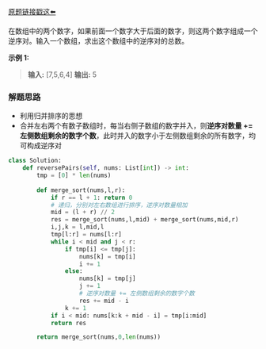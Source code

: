 [原题链接戳这⬅️](https://leetcode-cn.com/problems/shu-zu-zhong-de-ni-xu-dui-lcof/)

在数组中的两个数字，如果前面一个数字大于后面的数字，则这两个数字组成一个逆序对。输入一个数组，求出这个数组中的逆序对的总数。

**示例 1:**

> **输入:** [7,5,6,4] 
> **输出:** 5

### 解题思路

 - 利用归并排序的思想
 - 合并左右两个有数子数组时，每当右侧子数组的数字并入，则**逆序对数量 += 左侧数组剩余的数字个数**，此时并入的数字小于左侧数组剩余的所有数字，均可构成逆序对

```python
class Solution:
    def reversePairs(self, nums: List[int]) -> int:
        tmp = [0] * len(nums)
        
        def merge_sort(nums,l,r):
            if r == l + 1: return 0
            # 递归，分别对左右数组进行排序，逆序对数量相加
            mid = (l + r) // 2
            res = merge_sort(nums,l,mid) + merge_sort(nums,mid,r)
            i,j,k = l,mid,l
            tmp[l:r] = nums[l:r]
            while i < mid and j < r:
                if tmp[i] <= tmp[j]: 
                    nums[k] = tmp[i]
                    i += 1
                else:
                    nums[k] = tmp[j]
                    j += 1
                    # 逆序对数量 += 左侧数组剩余的数字个数
                    res += mid - i
                k += 1
            if i < mid: nums[k:k + mid - i] = tmp[i:mid]
            return res     

        return merge_sort(nums,0,len(nums))
```
